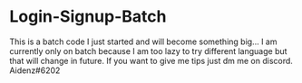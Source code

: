 # Login-Signup-Batch
This is a batch code I just started and will become something big... I am currently only on batch because I am too lazy to try different language but that will change in future.
If you want to give me tips just dm me on discord. Aidenz#6202
